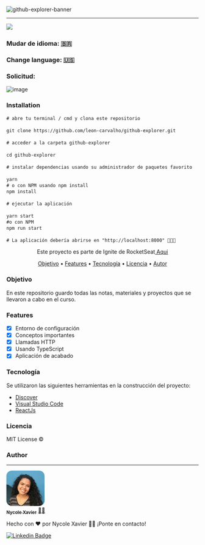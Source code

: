 ![github-explorer-banner](https://user-images.githubusercontent.com/74930052/135010351-346767be-38f5-4220-aada-2a86096bd030.png)

----
<img src="https://img.shields.io/static/v1?label=Status&message=complete&color=00800&style=for-the-badge&logo=ghost"/>

### Mudar de idioma: <a href="https://github.com/nycolexavierr/01-github-explorer/blob/main/README.md" target="_blank">🇧🇷</a> 

### Change language: <a href="https://github.com/nycolexavierr/01-github-explorer/blob/main/READMEeng.md" target="_blank">🇺🇸</a> 

### Solicitud: 
![image](https://user-images.githubusercontent.com/94902491/143624784-7dfa345b-6b53-4856-9ee2-4bd82b8d265f.png)

### Installation

```
# abre tu terminal / cmd y clona este repositorio

git clone https://github.com/leon-carvalho/github-explorer.git

# acceder a la carpeta github-explorer

cd github-explorer

# instalar dependencias usando su administrador de paquetes favorito

yarn
# o con NPM usando npm install
npm install

# ejecutar la aplicación

yarn start
#o con NPM
npm run start

# La aplicación debería abrirse en "http://localhost:8000" 🎉🎉🎉

```

<p align="center">Este proyecto es parte de Ignite de RocketSeat<a href="https://www.rocketseat.com.br/ignite" target='_blank'> Aqui </a> </p>

<p align="center">
 <a href="#Objective">Objetivo</a> •
 <a href="#Features">Features</a> • 
 <a href="#Technology">Tecnología</a> •
 <a href="#License">Licencia</a> • 
 <a href="#Author">Autor</a>
</p>

### Objetivo
En este repositorio guardo todas las notas, materiales y proyectos que se llevaron a cabo en el curso.

### Features

- [x] Entorno de configuración
- [x] Conceptos importantes
- [x] Llamadas HTTP
- [x] Usando TypeScript
- [x] Aplicación de acabado

### Tecnología

Se utilizaron las siguientes herramientas en la construcción del proyecto:

- [Discover](https://app.rocketseat.com.br/discover)
- [Visual Studio Code](https://code.visualstudio.com/download)
- [ReactJs](https://reactjs.org/docs/getting-started.html)

### Licencia

MIT License ©

### Author
---

<a href="https://nycole-xavierr.medium.com/">
<img style="border-radius: 15%;" src="assets/eu-em-azul.jpeg" width="100px;" alt=""/>
<br />
<sub><b>Nycole Xavier</b></sub></a> <a href="https://nycole-xavierr.medium.com/" title="Medium">👩‍💻</a>

<p>Hecho con ❤️ por Nycole Xavier 👋🏽 ¡Ponte en contacto!</p>

[![Linkedin Badge](https://img.shields.io/badge/-NycoleXavier-blue?style=flat-square&logo=Linkedin&logoColor=white&link=https://https://www.linkedin.com/in/nycole-xavier-641271202/)](https://www.linkedin.com/in/nycole-xavier-641271202/)
